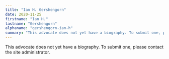 ```yaml
---
title: "Ian H. Gershengorn"
date: 2020-11-25
firstname: "Ian H."
lastname: "Gershengorn"
alphaname: "gershengorn-ian-h"
summary: "This advocate does not yet have a biography. To submit one, please contact the site administrator."
---
```

This advocate does not yet have a biography. To submit one, please contact the site administrator.

